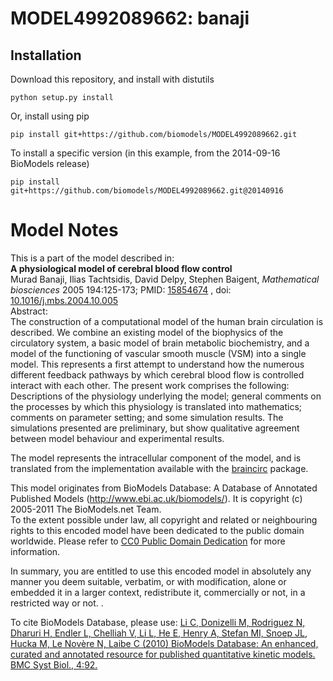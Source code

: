 # MODEL4992089662: banaji

## Installation

Download this repository, and install with distutils

`python setup.py install`

Or, install using pip

`pip install git+https://github.com/biomodels/MODEL4992089662.git`

To install a specific version (in this example, from the 2014-09-16 BioModels release)

`pip install git+https://github.com/biomodels/MODEL4992089662.git@20140916`


# Model Notes


This is a part of the model described in:  
**A physiological model of cerebral blood flow control**   
Murad Banaji, Ilias Tachtsidis, David Delpy, Stephen Baigent, _Mathematical
biosciences_ 2005 194:125-173; PMID:
[15854674](http://www.ncbi.nlm.nih.gov/pubmed/15854674) , doi:
[10.1016/j.mbs.2004.10.005](http://dx.doi.org/10.1016/j.mbs.2004.10.005)  
Abstract:  
The construction of a computational model of the human brain circulation is
described. We combine an existing model of the biophysics of the circulatory
system, a basic model of brain metabolic biochemistry, and a model of the
functioning of vascular smooth muscle (VSM) into a single model. This
represents a first attempt to understand how the numerous different feedback
pathways by which cerebral blood flow is controlled interact with each other.
The present work comprises the following: Descriptions of the physiology
underlying the model; general comments on the processes by which this
physiology is translated into mathematics; comments on parameter setting; and
some simulation results. The simulations presented are preliminary, but show
qualitative agreement between model behaviour and experimental results.

The model represents the intracellular component of the model, and is
translated from the implementation available with the
[braincirc](http://braincirc.sourceforge.net/) package.

This model originates from BioModels Database: A Database of Annotated
Published Models (http://www.ebi.ac.uk/biomodels/). It is copyright (c)
2005-2011 The BioModels.net Team.  
To the extent possible under law, all copyright and related or neighbouring
rights to this encoded model have been dedicated to the public domain
worldwide. Please refer to [CC0 Public Domain
Dedication](http://creativecommons.org/publicdomain/zero/1.0/) for more
information.

In summary, you are entitled to use this encoded model in absolutely any
manner you deem suitable, verbatim, or with modification, alone or embedded it
in a larger context, redistribute it, commercially or not, in a restricted way
or not. .  
  
To cite BioModels Database, please use: [Li C, Donizelli M, Rodriguez N,
Dharuri H, Endler L, Chelliah V, Li L, He E, Henry A, Stefan MI, Snoep JL,
Hucka M, Le Novère N, Laibe C (2010) BioModels Database: An enhanced, curated
and annotated resource for published quantitative kinetic models. BMC Syst
Biol., 4:92.](http://www.ncbi.nlm.nih.gov/pubmed/20587024)


